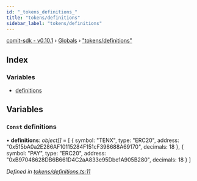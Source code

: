 ```yaml
---
id: "_tokens_definitions_"
title: "tokens/definitions"
sidebar_label: "tokens/definitions"
---
```


[comit-sdk - v0.10.1](../index.md) › [Globals](../globals.md) › ["tokens/definitions"](_tokens_definitions_.md)

## Index

### Variables

* [definitions](_tokens_definitions_.md#const-definitions)

## Variables

### `Const` definitions

• **definitions**: *object[]* = [
  {
    symbol: "TENX",
    type: "ERC20",
    address: "0x515bA0a2E286AF10115284F151cF398688A69170",
    decimals: 18
  },
  {
    symbol: "PAY",
    type: "ERC20",
    address: "0xB97048628DB6B661D4C2aA833e95Dbe1A905B280",
    decimals: 18
  }
]

*Defined in [tokens/definitions.ts:11](https://github.com/comit-network/comit-js-sdk/blob/9af15bb/src/tokens/definitions.ts#L11)*
